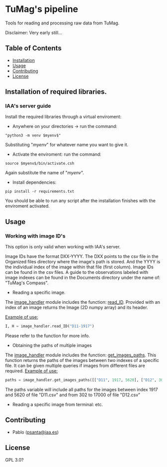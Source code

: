 # TuMag's pipeline

Tools for reading and processing raw data from TuMag.

Disclaimer: Very early still...

## Table of Contents
- [Installation](#installation)
- [Usage](#usage)
- [Contributing](#contributing)
- [License](#license)

## Installation of required libraries. 

### IAA's server guide

Install the required libraries through a virtual enviroment:

- Anywhere on your directories -> run the command: 
```shell
"python3 -m venv $myenv$"
```
Substituting "$myenv$" for whatever name you want to give it. 
- Activate the enviroment: run the command: 
```shell
source $myenv$/bin/activate.csh
```
Again substitute the name of "$myenv$". 
- Install dependencies: 
```shell
pip install -r requirements.txt
```

You should be able to run any script after the installation finishes with the enviroment activated. 

## Usage

### Working with image ID's

This option is only valid when working with IAA's server. 

Image IDs have the format DXX-YYYY. The DXX points to the csv file in the Organized files directory where the image's path is stored. And the YYYY is the individual index of the image within that file (first column). 
Image IDs can be found in the csv files. A guide to the observations labeled with image indexes can be found in the Documents directory under the name of: "TuMag's Compass". 

- Reading a specific image. 

The [image_handler](image_handler.py) module includes the function: [read_ID](image_handler.py#L258). Provided with an index of an image returns the Image (2D numpy array) and its header. 

<ins>Example of use:</ins>
```python
I, H = image_handler.read_ID("D11-1917")
```
Please refer to the function for more info. 

- Obtaining the paths of multiple images

The [image_handler](image_handler.py) module includes the function: [get_images_paths](image_handler.py#L216). This function returns the paths of the images between two indexes of a specific file. It can be given multiple queries if images from different files are required.
<ins>Example of use:</ins>
```python
paths = image_handler.get_images_paths([["D11", 1917, 5620], ["D12", 302, 17000]])
```

The paths variable will include all paths for the images between index 1917 and 5620 of file "D11.csv" and from 302 to 17000 of file "D12.csv"

- Reading a specific image from terminal:
etc. 

## Contributing
- Pablo (psanta@iaa.es)


## License
GPL 3.0? 